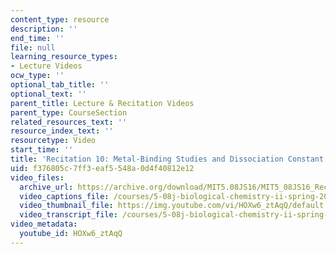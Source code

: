 ```yaml
---
content_type: resource
description: ''
end_time: ''
file: null
learning_resource_types:
- Lecture Videos
ocw_type: ''
optional_tab_title: ''
optional_text: ''
parent_title: Lecture & Recitation Videos
parent_type: CourseSection
related_resources_text: ''
resource_index_text: ''
resourcetype: Video
start_time: ''
title: 'Recitation 10: Metal-Binding Studies and Dissociation Constant Determination'
uid: f376805c-7ff3-eaf5-548a-0d4f40812e12
video_files:
  archive_url: https://archive.org/download/MIT5.08JS16/MIT5_08JS16_Recitation_10_300k.mp4
  video_captions_file: /courses/5-08j-biological-chemistry-ii-spring-2016/1ab54c0f715b5675bef3fe3f8634d7df_HOXw6_ztAqQ.vtt
  video_thumbnail_file: https://img.youtube.com/vi/HOXw6_ztAqQ/default.jpg
  video_transcript_file: /courses/5-08j-biological-chemistry-ii-spring-2016/a15598f38f3a972f8297d74bb7c4c154_HOXw6_ztAqQ.pdf
video_metadata:
  youtube_id: HOXw6_ztAqQ
---
```

